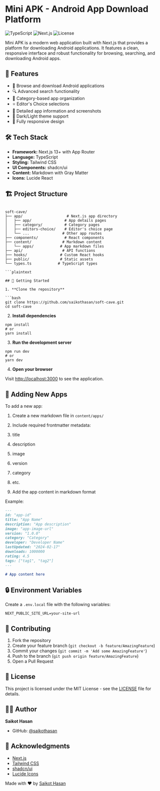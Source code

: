 # Mini APK - Android App Download Platform

![TypeScript](https://img.shields.io/badge/TypeScript-99%25-blue)
![Next.js](https://img.shields.io/badge/Next.js-13%2B-black)
![License](https://img.shields.io/badge/license-MIT-green)

Mini APK is a modern web application built with Next.js that provides a platform for downloading Android applications. It features a clean, responsive interface and robust functionality for browsing, searching, and downloading Android apps.

## 🚀 Features

- 📱 Browse and download Android applications
- 🔍 Advanced search functionality
- 📂 Category-based app organization
- ⭐ Editor's Choice selections
- 💾 Detailed app information and screenshots
- 🌙 Dark/Light theme support
- 📱 Fully responsive design

## 🛠️ Tech Stack

- **Framework:** Next.js 13+ with App Router
- **Language:** TypeScript
- **Styling:** Tailwind CSS
- **UI Components:** shadcn/ui
- **Content:** Markdown with Gray Matter
- **Icons:** Lucide React

## 🏗️ Project Structure

```

soft-cave/
├── app/                    # Next.js app directory
│   ├── app/               # App details pages
│   ├── category/          # Category pages
│   ├── editors-choice/    # Editor's choice page
│   └── ...               # Other app routes
├── components/            # React components
├── content/              # Markdown content
│   └── apps/            # App markdown files
├── api/                  # API functions
├── hooks/               # Custom React hooks
├── public/              # Static assets
└── types.ts            # TypeScript types

```plaintext

## 🚀 Getting Started

1. **Clone the repository**

```bash
git clone https://github.com/saikothasan/soft-cave.git
cd soft-cave
```

2. **Install dependencies**


```shellscript
npm install
# or
yarn install
```

3. **Run the development server**


```shellscript
npm run dev
# or
yarn dev
```

4. **Open your browser**


Visit [http://localhost:3000](http://localhost:3000) to see the application.

## 📝 Adding New Apps

To add a new app:

1. Create a new markdown file in `content/apps/`
2. Include required frontmatter metadata:

1. title
2. description
3. image
4. version
5. category
6. etc.



3. Add the app content in markdown format


Example:

```markdown
---
id: "app-id"
title: "App Name"
description: "App description"
image: "app-image-url"
version: "1.0.0"
category: "Category"
developer: "Developer Name"
lastUpdated: "2024-02-17"
downloads: 1000000
rating: 4.5
tags: ["tag1", "tag2"]
---

# App content here
```

## 🔒 Environment Variables

Create a `.env.local` file with the following variables:

```plaintext
NEXT_PUBLIC_SITE_URL=your-site-url
```

## 🤝 Contributing

1. Fork the repository
2. Create your feature branch (`git checkout -b feature/AmazingFeature`)
3. Commit your changes (`git commit -m 'Add some AmazingFeature'`)
4. Push to the branch (`git push origin feature/AmazingFeature`)
5. Open a Pull Request


## 📄 License

This project is licensed under the MIT License - see the [LICENSE](LICENSE) file for details.

## 👨‍💻 Author

**Saikot Hasan**

- GitHub: [@saikothasan](https://github.com/saikothasan)


## 🙏 Acknowledgments

- [Next.js](https://nextjs.org/)
- [Tailwind CSS](https://tailwindcss.com/)
- [shadcn/ui](https://ui.shadcn.com/)
- [Lucide Icons](https://lucide.dev/)



Made with ❤️ by [Saikot Hasan](https://github.com/saikothasan)
